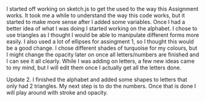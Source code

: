 I started off working on sketch.js to get the used to the way this Assignment works. It took me a while to understand the way this code works, but it started to make more sense after I added some variables. Once I had a better idea of what I was doing I started working on the alphabet. I chose to use triangles as I thought I would be able to manipulate different forms more easily. I also used a lot of ellipses for assingment 1, so I thought this would be a good change. I chose different shades of turquoise for my colours, but I might change the opacity later on once all letters/numbers are finished and I can see it all clearly. While I was adding on letters, a few new ideas came to my mind, but I will edit them once I actually get all the letters done.

Update 2.
I finished the alphabet and added some shapes to letters that only had 2 triangles. My next step is to do the numbers. Once that is done I will play around with stroke and opacity.
